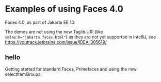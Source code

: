 # Examples of using Faces 4.0

Faces 4.0, as part of Jakarta EE 10.

The demos are not using the new Taglib URI (like `xmlns:h="jakarta.faces.html"`) as they are not yet supported in IntelliJ, see https://youtrack.jetbrains.com/issue/IDEA-305619/

## hello

Getting started for standard Faces, Primefaces and using the new selectItemGroups.
